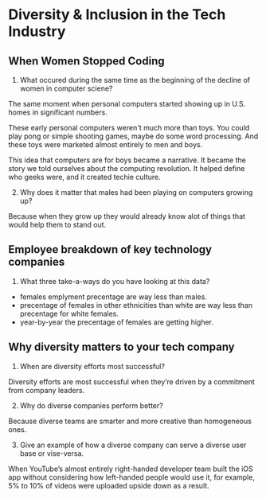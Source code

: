 # Diversity & Inclusion in the Tech Industry

## When Women Stopped Coding

1. What occured during the same time as the beginning of the decline of women in computer sciene?

The same moment when personal computers started showing up in U.S. homes in significant numbers.

These early personal computers weren't much more than toys. You could play pong or simple shooting games, maybe do some word processing. And these toys were marketed almost entirely to men and boys.

This idea that computers are for boys became a narrative. It became the story we told ourselves about the computing revolution. It helped define who geeks were, and it created techie culture.

2. Why does it matter that males had been playing on computers growing up?

Because when they grow up they would already know alot of things that would help them to stand out.

## Employee breakdown of key technology companies

1. What three take-a-ways do you have looking at this data?

- females emplyment precentage are way less than males.
- precentage of females in other ethnicities than white are way less than precentage for white females.
- year-by-year the precentage of females are getting higher.

## Why diversity matters to your tech company

1. When are diversity efforts most successful?

Diversity efforts are most successful when they’re driven by a commitment from company leaders.

2. Why do diverse companies perform better?

Because diverse teams are smarter and more creative than homogeneous ones.

3. Give an example of how a diverse company can serve a diverse user base or vise-versa.

When YouTube’s almost entirely right-handed developer team built the iOS app without considering how left-handed people would use it, for example, 5% to 10% of videos were uploaded upside down as a result.
